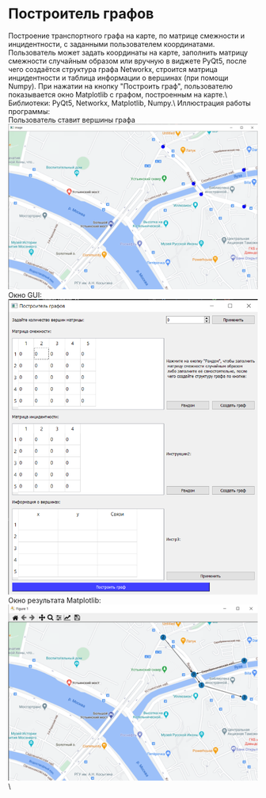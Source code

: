 # Построитель графов
Построение транспортного графа на карте, по матрице смежности и инцидентности, с заданными пользователем координатами. Пользователь может задать координаты на карте, заполнить матрицу смежности случайным образом или вручную в виджете PyQt5, после чего создаётся структура графа Networkx, строится матрица инцидентности и таблица информации о вершинах (при помощи Numpy). При нажатии на кнопку "Построить граф", пользователю показывается окно Matplotlib с графом, построенным на карте.\ \
Библиотеки: PyQt5, Networkx, Matplotlib, Numpy.\\
Иллюстрация работы программы:\
Пользователь ставит вершины графа\
![Image 1](illustrations/put_points.png)\
Окно GUI:\
![Image 2](illustrations/gui.png)\
Окно результата Matplotlib:\
![Image 3](illustrations/view_graph.png)\
